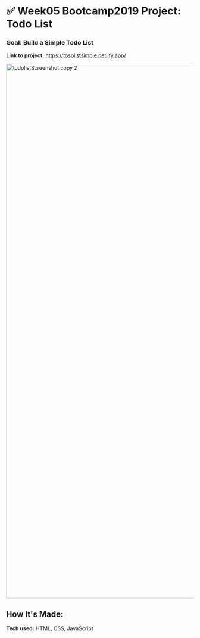 # ✅ Week05 Bootcamp2019 Project: Todo List

### Goal: Build a Simple Todo List



**Link to project:** https://tosolistsimple.netlify.app/

<img width="1436" alt="todolistScreenshot copy 2" src="https://user-images.githubusercontent.com/113194307/197115238-acd52f81-2b66-4b82-bc90-9a0596960194.png">


## How It's Made:

**Tech used:** HTML, CSS, JavaScript
